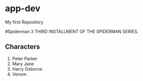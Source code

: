 # app-dev
My first Repository

#Spiderman 3
THIRD INSTALLMENT OF THE SPIDERMAN SERIES.

## Characters
1. Peter Parker
2. Mary Jane
3. Harry Osborne
4. Venom
